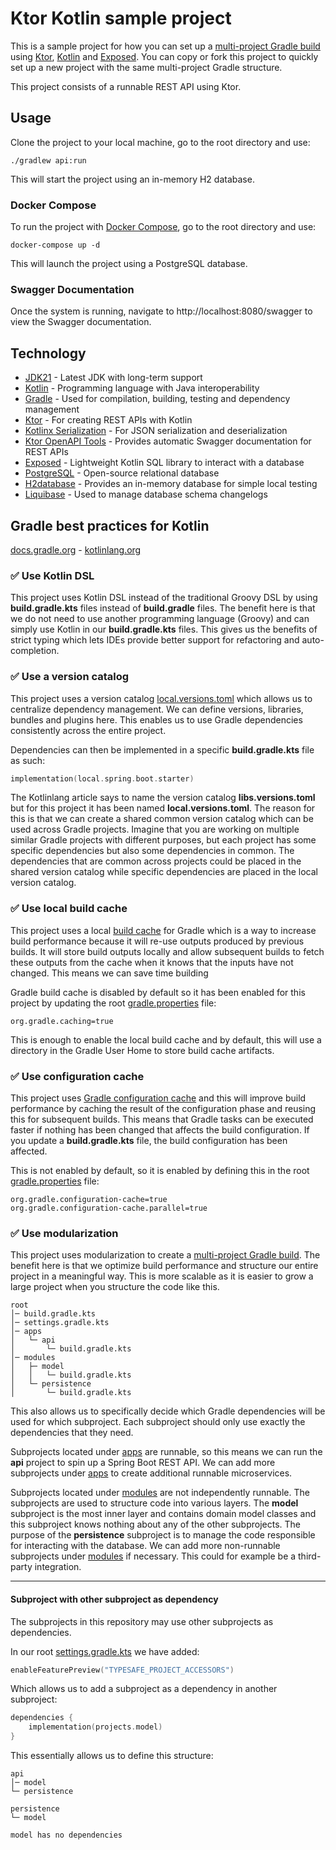 # Ktor Kotlin sample project

This is a sample project for how you can set up a
[multi-project Gradle build](https://docs.gradle.org/current/userguide/multi_project_builds.html)
using [Ktor](https://github.com/ktorio/ktor),
[Kotlin](https://github.com/JetBrains/kotlin)
and [Exposed](https://github.com/JetBrains/Exposed).
You can copy or fork this project to quickly set up a
new project with the same multi-project Gradle structure.

This project consists of a runnable REST API using Ktor.

## Usage
Clone the project to your local machine, go to the root directory and use:
```
./gradlew api:run
```
This will start the project using an in-memory H2 database.

### Docker Compose
To run the project with [Docker Compose](https://docs.docker.com/compose/), go to the root directory and use:
```
docker-compose up -d
```
This will launch the project using a PostgreSQL database.

### Swagger Documentation
Once the system is running, navigate to http://localhost:8080/swagger
to view the Swagger documentation.

## Technology
- [JDK21](https://openjdk.org/projects/jdk/21/) - Latest JDK with long-term support
- [Kotlin](https://github.com/JetBrains/kotlin) - Programming language with Java interoperability
- [Gradle](https://github.com/gradle/gradle) - Used for compilation, building, testing and dependency management
- [Ktor](https://github.com/ktorio/ktor) - For creating REST APIs with Kotlin
- [Kotlinx Serialization](https://github.com/Kotlin/kotlinx.serialization) - For JSON serialization and deserialization
- [Ktor OpenAPI Tools](https://github.com/SMILEY4/ktor-openapi-tools) - Provides automatic Swagger documentation for REST APIs
- [Exposed](https://github.com/JetBrains/Exposed) - Lightweight Kotlin SQL library to interact with a database
- [PostgreSQL](https://www.postgresql.org/) - Open-source relational database
- [H2database](https://github.com/h2database/h2database) - Provides an in-memory database for simple local testing
- [Liquibase](https://github.com/liquibase/liquibase) - Used to manage database schema changelogs

## Gradle best practices for Kotlin
[docs.gradle.org](https://docs.gradle.org/current/userguide/performance.html) - [kotlinlang.org](https://kotlinlang.org/docs/gradle-best-practices.html)

### ✅ Use Kotlin DSL
This project uses Kotlin DSL instead of the traditional Groovy DSL by
using **build.gradle.kts** files instead of **build.gradle** files.
The benefit here is that we do not need to use another programming
language (Groovy) and can simply use Kotlin in our **build.gradle.kts** files.
This gives us the benefits of strict typing which lets IDEs provide
better support for refactoring and auto-completion.

### ✅ Use a version catalog

This project uses a version catalog
[local.versions.toml](gradle/local.versions.toml)
which allows us to centralize dependency management.
We can define versions, libraries, bundles and plugins here.
This enables us to use Gradle dependencies consistently across the entire project.

Dependencies can then be implemented in a specific **build.gradle.kts** file as such:
```kotlin
implementation(local.spring.boot.starter)
```

The Kotlinlang article says to name the version catalog **libs.versions.toml**
but for this project it has been named **local.versions.toml**. The reason
for this is that we can create a shared common version catalog which can
be used across Gradle projects. Imagine that you are working on multiple
similar Gradle projects with different purposes, but each project has some
specific dependencies but also some dependencies in common. The dependencies
that are common across projects could be placed in the shared version catalog
while specific dependencies are placed in the local version catalog.

### ✅ Use local build cache

This project uses a local
[build cache](https://docs.gradle.org/current/userguide/build_cache.html)
for Gradle which is a way to increase build performance because it will
re-use outputs produced by previous builds. It will store build outputs
locally and allow subsequent builds to fetch these outputs from the cache
when it knows that the inputs have not changed.
This means we can save time building

Gradle build cache is disabled by default so it has been enabled for this
project by updating the root [gradle.properties](gradle.properties) file:
```properties
org.gradle.caching=true
```

This is enough to enable the local build cache
and by default, this will use a directory in the Gradle User Home
to store build cache artifacts.

### ✅ Use configuration cache

This project uses
[Gradle configuration cache](https://docs.gradle.org/current/userguide/configuration_cache.html)
and this will improve build performance by caching the result of the
configuration phase and reusing this for subsequent builds. This means
that Gradle tasks can be executed faster if nothing has been changed
that affects the build configuration. If you update a **build.gradle.kts**
file, the build configuration has been affected.

This is not enabled by default, so it is enabled by defining this in
the root [gradle.properties](gradle.properties) file:
```properties
org.gradle.configuration-cache=true
org.gradle.configuration-cache.parallel=true
```

### ✅ Use modularization

This project uses modularization to create a
[multi-project Gradle build](https://docs.gradle.org/current/userguide/multi_project_builds.html).
The benefit here is that we optimize build performance and structure our
entire project in a meaningful way. This is more scalable as it is easier
to grow a large project when you structure the code like this.

```
root
│─ build.gradle.kts
│─ settings.gradle.kts
│─ apps
│   └─ api
│       └─ build.gradle.kts
│─ modules
│   ├─ model
│   │   └─ build.gradle.kts
│   └─ persistence
│       └─ build.gradle.kts
```

This also allows us to specifically decide which Gradle dependencies will be used
for which subproject. Each subproject should only use exactly the dependencies
that they need.

Subprojects located under [apps](apps) are runnable, so this means we can
run the **api** project to spin up a Spring Boot REST API. We can add more
subprojects under [apps](apps) to create additional runnable microservices.

Subprojects located under [modules](modules) are not independently runnable.
The subprojects are used to structure code into various layers. The **model**
subproject is the most inner layer and contains domain model classes and this
subproject knows nothing about any of the other subprojects. The purpose of
the **persistence** subproject is to manage the code responsible for
interacting with the database. We can add more non-runnable subprojects
under [modules](modules) if necessary. This could for example
be a third-party integration.

---

#### Subproject with other subproject as dependency

The subprojects in this repository may use other subprojects as dependencies.

In our root [settings.gradle.kts](settings.gradle.kts) we have added:
```kotlin
enableFeaturePreview("TYPESAFE_PROJECT_ACCESSORS")
```
Which allows us to add a subproject as a dependency in another subproject:

```kotlin
dependencies {
    implementation(projects.model)
}
```

This essentially allows us to define this structure:

```
api  
│─ model  
└─ persistence

persistence  
└─ model

model has no dependencies
```

